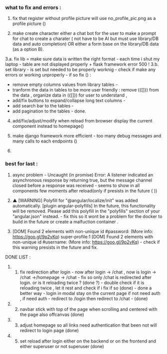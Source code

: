 ### what to fix and errors : 
1. fix that register without profile picture will use no_profile_pic.png as a profile picture ()

2. make create character either a chat bot for the user to make a prompt for chat to create a charater ( not have to be AI but must use library/DB data and auto completion) OR either a form base on the library/DB data (as a option B).

3.a. fix lib = make sure data is written the right format - each time i shut my laptop - table are not displayed properly + flask framework error 500 !
3.b. set library - is set but needed to be properly worknig - check if make any errors or working unproperly - if so fix () :
   - remove empty columns values from library tables -
   - tranform the data in tables to be more user friendly : remove ({[]}) from the data , organize data in ({[]}) for user to understand , 
   - add/fix buttons to expand/collapse long text columns - 
   - add search bar to the tables - 
   - add pagination to the tables - done. 

4. add/fix/adjust/modify when reload from browser display the current component instead to homepage()

5. make django framework more efficient - too many debug messages and many calls to each endpoints ()

6. 



### best for last : 
1. async problem - Uncaught (in promise) Error: A listener indicated an asynchronous response by returning true, but the message channel closed before a response was received - seems to show in all components few moments after reload(only if presists in the future ( )) 

2.  ▲ [WARNING] Polyfill for "@angular/localize/init" was added automatically. [plugin angular-polyfills]
            In the future, this functionality will be removed. Please add this polyfill in the "polyfills" section of your "angular.json" instead. - fix this so it wont be a problem for the docker to build in the future or create a malfuction container .


3. [DOM] Found 2 elements with non-unique id #password: (More info: https://goo.gl/9p2vKq) 
   super-profile:1 [DOM] Found 2 elements with non-unique id #username: (More info: https://goo.gl/9p2vKq)  - check if this warning presists in the future and fix.


DONE LIST : 

1. 1. fix redirection after login - now after login -> /chat , now is login -> /chat ->/homepage -> /chat - fix so only /chat is redirected after login. or is it reloading twice ? (done ?) - double check if it is reloading twice , let it rest and check if i fix if so (done) - done a better way - login in modal stay on the current page if not need auth , if need auth - redirect to /login then redirect to /chat - (done)

2. 2. navbar stick with top of the page when scrolling and centered with the page also offcanvas (done) 

3. 3. adjust homepage so all links need authentication that been not will redirect to login page (done)

4. 5. set reload after login either on the backend or on the frontend and either superuser or not superuser (done)

